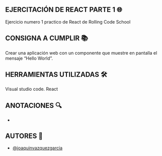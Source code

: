 ## EJERCITACIÓN DE REACT PARTE 1 🌐
Ejercicio numero 1 practico de React de Rolling Code School

## CONSIGNA A CUMPLIR 📚
Crear una aplicación web con un componente que muestre en pantalla el mensaje “Hello World”.

## HERRAMIENTAS UTILIZADAS 🛠
Visual studio code.
React

## ANOTACIONES 🔍
-

## AUTORES 🙋
- [@joaquinvazquezgarcia](https://github.com/joaquinvazquezgarcia)
